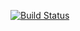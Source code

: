 [![Build Status](https://travis-ci.com/RenoTz/autoroute-game.svg?branch=master)](https://travis-ci.com/RenoTz/autoroute-game)